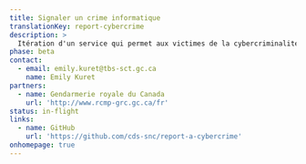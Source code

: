 ```yaml
---
title: Signaler un crime informatique
translationKey: report-cybercrime
description: >
  Itération d'un service qui permet aux victimes de la cybercriminalité de signaler plus facilement un incident et d'obtenir des conseils sur ce qu'elles peuvent faire pour se protéger.
phase: beta
contact:
  - email: emily.kuret@tbs-sct.gc.ca
    name: Emily Kuret
partners:
  - name: Gendarmerie royale du Canada
    url: 'http://www.rcmp-grc.gc.ca/fr'
status: in-flight
links:
  - name: GitHub
    url: 'https://github.com/cds-snc/report-a-cybercrime'
onhomepage: true
---
```


